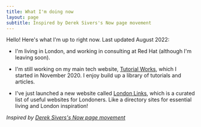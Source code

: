 ```yaml
---
title: What I'm doing now
layout: page
subtitle: Inspired by Derek Sivers's Now page movement
---
```


Hello! Here's what I'm up to right now. Last updated August 2022:

- I'm living in London, and working in consulting at Red Hat (although I'm leaving soon).

- I'm still working on my main tech website, [Tutorial Works][tw], which I started in November 2020. I enjoy build up a library of tutorials and articles.

- I've just launched a new website called [London Links][londonlinks], which is a curated list of useful websites for Londoners. Like a directory sites for essential living and London inspiration!

_Inspired by [Derek Sivers's Now page movement][now]_

[londonlinks]: https://london-links.netlify.app/
[apoll]: https://apoll.app
[bc]: https://bandcamp.com/monodot
[ca]: http://www.cheeseanalogue.com
[camelsbs]: https://tomd.xyz/camelstepbystep
[charles]: https://www.youtube.com/watch?v=K6fatndx8-A
[doyouspin]: https://www.instagram.com/doyouspin/
[flatbreads]: https://www.youtube.com/watch?v=vVx2oFFptG0
[lockd]: https://en.wikipedia.org/wiki/COVID-19_pandemic_lockdowns
[tomd]: https://tomd.xyz
[now]: https://sive.rs/nowff
[foam]: https://foambubble.github.io/
[tw]: https://www.tutorialworks.com
